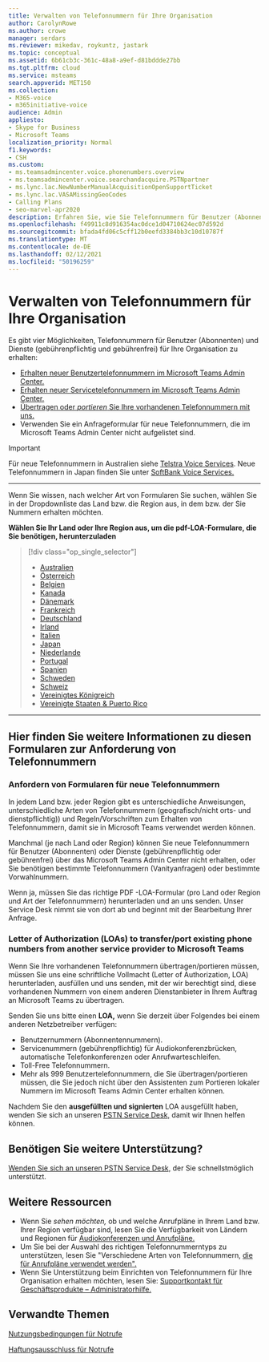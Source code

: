 ```yaml
---
title: Verwalten von Telefonnummern für Ihre Organisation
author: CarolynRowe
ms.author: crowe
manager: serdars
ms.reviewer: mikedav, roykuntz, jastark
ms.topic: conceptual
ms.assetid: 6b61cb3c-361c-48a8-a9ef-d81bddde27bb
ms.tgt.pltfrm: cloud
ms.service: msteams
search.appverid: MET150
ms.collection:
- M365-voice
- m365initiative-voice
audience: Admin
appliesto:
- Skype for Business
- Microsoft Teams
localization_priority: Normal
f1.keywords:
- CSH
ms.custom:
- ms.teamsadmincenter.voice.phonenumbers.overview
- ms.teamsadmincenter.voice.searchandacquire.PSTNpartner
- ms.lync.lac.NewNumberManualAcquisitionOpenSupportTicket
- ms.lync.lac.VASAMissingGeoCodes
- Calling Plans
- seo-marvel-apr2020
description: Erfahren Sie, wie Sie Telefonnummern für Benutzer (Abonnent) und Dienste (gebührenpflichtige und gebührenfreie) für Microsoft Teams für Ihre Organisation erhalten und verwalten.
ms.openlocfilehash: f49911c8d916354ac0dce1d04710624ec07d592d
ms.sourcegitcommit: bfada4fd06c5cff12b0eefd3384bb3c10d10787f
ms.translationtype: MT
ms.contentlocale: de-DE
ms.lasthandoff: 02/12/2021
ms.locfileid: "50196259"
---
```

# <a name="manage-phone-numbers-for-your-organization"></a>Verwalten von Telefonnummern für Ihre Organisation

Es gibt vier Möglichkeiten, Telefonnummern für Benutzer (Abonnenten) und Dienste (gebührenpflichtig und gebührenfrei) für Ihre Organisation zu erhalten:

- [Erhalten neuer Benutzertelefonnummern im Microsoft Teams Admin Center.](https://docs.microsoft.com/microsoftteams/getting-phone-numbers-for-your-users#get-new-phone-numbers-for-your-users)
- [Erhalten neuer Servicetelefonnummern im Microsoft Teams Admin Center.](https://docs.microsoft.com/microsoftteams/getting-service-phone-numbers#get-new-service-numbers)
- [Übertragen oder _portieren_ Sie Ihre vorhandenen Telefonnummern mit uns.](https://docs.microsoft.com/microsoftteams/phone-number-calling-plans/transfer-phone-numbers-to-teams#create-a-port-order-and-transfer-your-phone-numbers-to-teams)
- Verwenden Sie ein Anfrageformular für neue Telefonnummern, die im Microsoft Teams Admin Center nicht aufgelistet sind.

> [!IMPORTANT]
> Für neue Telefonnummern in Australien siehe [Telstra Voice Services](https://aka.ms/TelstraVoicePlan). Neue Telefonnummern in Japan finden Sie unter [SoftBank Voice Services.](https://aka.ms/SoftBankVoicePlan)

***
Wenn Sie wissen, nach welcher Art von Formularen Sie suchen, wählen Sie in der Dropdownliste das Land bzw. die Region aus, in dem bzw. der Sie Nummern erhalten möchten.

**Wählen Sie Ihr Land oder Ihre Region aus, um die pdf-LOA-Formulare, die Sie benötigen, herunterzuladen**
> [!div class="op_single_selector"]
>
> - [Australien](phone-number-management-for-australia.md)
> - [Österreich](phone-number-management-for-austria.md)
> - [Belgien](phone-number-management-for-belgium.md)
> - [Kanada](phone-number-management-for-canada.md)
> - [Dänemark](phone-number-management-for-denmark.md)
> - [Frankreich](phone-number-management-for-france.md)
> - [Deutschland](phone-number-management-for-germany.md)
> - [Irland](phone-number-management-for-ireland.md)
> - [Italien](phone-number-management-for-italy.md)
> - [Japan](phone-number-management-for-japan.md)
> - [Niederlande](phone-number-management-for-the-netherlands.md)
> - [Portugal](phone-number-management-for-portugal.md)
> - [Spanien](phone-number-management-for-spain.md)
> - [Schweden](phone-number-management-for-sweden.md)
> - [Schweiz](phone-number-management-for-switzerland.md)
> - [Vereinigtes Königreich](phone-number-management-for-the-u-k.md)
> - [Vereinigte Staaten & Puerto Rico](phone-number-management-for-the-u-s.md)

***

## <a name="heres-a-bit-more-information-about-these-number-request-forms"></a>Hier finden Sie weitere Informationen zu diesen Formularen zur Anforderung von Telefonnummern

### <a name="request-forms-for-new-phone-numbers"></a>Anfordern von Formularen für neue Telefonnummern

In jedem Land bzw. jeder Region gibt es unterschiedliche Anweisungen, unterschiedliche Arten von Telefonnummern (geografisch/nicht orts- und dienstpflichtig)) und Regeln/Vorschriften zum Erhalten von Telefonnummern, damit sie in Microsoft Teams verwendet werden können.

Manchmal (je nach Land oder Region) können Sie neue Telefonnummern für Benutzer (Abonnenten) oder Dienste (gebührenpflichtig oder gebührenfrei)  über das Microsoft Teams  Admin Center nicht erhalten, oder Sie benötigen bestimmte Telefonnummern (Vanityanfragen) oder bestimmte Vorwahlnummern.

Wenn ja, müssen Sie das richtige PDF -LOA-Formular (pro Land oder Region und Art der Telefonnummern) herunterladen und an uns senden. Unser Service Desk nimmt sie von dort ab und beginnt mit der Bearbeitung Ihrer Anfrage.

### <a name="letters-of-authorization-loas-to-transferport-existing-phone-numbers-from-another-service-provider-to-microsoft-teams"></a>Letter of Authorization (LOAs) to transfer/port existing phone numbers from another service provider to Microsoft Teams

Wenn Sie Ihre vorhandenen Telefonnummern übertragen/portieren müssen, müssen Sie uns eine schriftliche Vollmacht (Letter of Authorization, LOA) herunterladen, ausfüllen und uns senden, mit der wir berechtigt sind, diese vorhandenen Nummern von einem anderen Dienstanbieter in Ihrem Auftrag an Microsoft Teams zu übertragen.

Senden Sie uns bitte einen **LOA,** wenn Sie derzeit über Folgendes bei einem anderen Netzbetreiber verfügen:

- Benutzernummern (Abonnentennummern).
- Servicenummern (gebührenpflichtig) für Audiokonferenzbrücken, automatische Telefonkonferenzen oder Anrufwarteschleifen.
- Toll-Free Telefonnummern.
- Mehr als 999 Benutzertelefonnummern, die Sie übertragen/portieren müssen, die Sie jedoch nicht über den Assistenten zum Portieren lokaler Nummern im Microsoft Teams Admin Center erhalten können.

Nachdem Sie den **ausgefüllten und signierten** LOA ausgefüllt haben, wenden Sie sich an unseren [PSTN Service Desk,](https://docs.microsoft.com/microsoftteams/manage-phone-numbers-for-your-organization/contact-pstn-service-desk) damit wir Ihnen helfen können.

## <a name="still-need-assistance"></a>Benötigen Sie weitere Unterstützung?

[Wenden Sie sich an unseren PSTN Service Desk,](https://docs.microsoft.com/microsoftteams/manage-phone-numbers-for-your-organization/contact-pstn-service-desk) der Sie schnellstmöglich unterstützt.

## <a name="additional-resources"></a>Weitere Ressourcen

- Wenn Sie _sehen möchten,_ ob und welche Anrufpläne in Ihrem Land bzw. Ihrer Region verfügbar sind, lesen Sie die Verfügbarkeit von Ländern und Regionen für [Audiokonferenzen und Anrufpläne.](../country-and-region-availability-for-audio-conferencing-and-calling-plans/country-and-region-availability-for-audio-conferencing-and-calling-plans.md)
- Um Sie bei der Auswahl des richtigen Telefonnummerntyps zu unterstützen, lesen Sie "Verschiedene Arten von Telefonnummern, [die für Anrufpläne verwendet werden".](../different-kinds-of-phone-numbers-used-for-calling-plans.md)
- Wenn Sie Unterstützung beim Einrichten von Telefonnummern für Ihre Organisation erhalten möchten, lesen Sie: [Supportkontakt für Geschäftsprodukte – Administratorhilfe.](https://docs.microsoft.com/microsoft-365/admin/contact-support-for-business-products?view=o365-worldwide&tabs=online)

## <a name="related-topics"></a>Verwandte Themen

[Nutzungsbedingungen für Notrufe](../emergency-calling-terms-and-conditions.md)

[Haftungsausschluss für Notrufe](https://download.microsoft.com/download/a/8/0/a807c43d-2177-4fe0-8732-86b3784ae6e5/emergency-calling-label-(en-us)-(v.1.0).zip)
